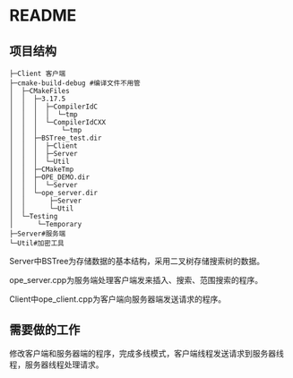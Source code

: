 # README

## 项目结构

```
├─Client 客户端
├─cmake-build-debug #编译文件不用管
│  ├─CMakeFiles
│  │  ├─3.17.5
│  │  │  ├─CompilerIdC
│  │  │  │  └─tmp
│  │  │  └─CompilerIdCXX
│  │  │      └─tmp
│  │  ├─BSTree_test.dir
│  │  │  ├─Client
│  │  │  ├─Server
│  │  │  └─Util
│  │  ├─CMakeTmp
│  │  ├─OPE_DEMO.dir
│  │  │  └─Server
│  │  └─ope_server.dir
│  │      ├─Server
│  │      └─Util
│  └─Testing
│      └─Temporary
├─Server#服务端
└─Util#加密工具
```

Server中BSTree为存储数据的基本结构，采用二叉树存储搜索树的数据。

ope_server.cpp为服务端处理客户端发来插入、搜索、范围搜索的程序。

Client中ope_client.cpp为客户端向服务器端发送请求的程序。



## 需要做的工作

修改客户端和服务器端的程序，完成多线模式，客户端线程发送请求到服务器线程，服务器线程处理请求。